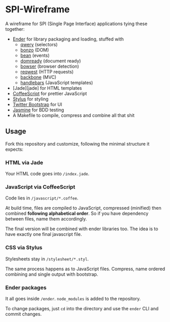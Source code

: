 # SPI-Wireframe

A wireframe for SPI (Single Page Interface) applications tying these together:

* [Ender][ender] for library packaging and loading, stuffed with
  * [qwery][qwery] (selectors)
  * [bonzo][bonzo] (DOM)
  * [bean][bean] (events)
  * [domready][domready] (document ready)
  * [bowser][bowser] (browser detection)
  * [reqwest][reqwest] (HTTP requests)
  * [backbone][backbone] (MVC)
  * [handlebars][handlebars] (JavaScript templates)
* [Jade][jade] for HTML templates
* [CoffeeScript][coffee] for prettier JavaScript
* [Stylus][stylus] for styling
* [Twitter Bootstrap][bootstrap] for UI
* [Jasmine][jasmine] for BDD testing
* A Makefile to compile, compress and combine all that shit

[ender]: http://ender.no.de
[qwery]: https://github.com/ded/qwery
[bonzo]: https://github.com/ded/bonzo
[bean]: https://github.com/fat/bean
[domready]: https://github.com/ded/domready
[bowser]: https://github.com/ded/bowser
[reqwest]: https://github.com/ded/reqwest
[backbone]: http://documentcloud.github.com/backbone
[coffee]: http://coffeescript.org
[stylus]: http://learnboost.github.com/stylus
[bootstrap]: http://twitter.github.com/bootstrap
[jasmine]: http://pivotal.github.com/jasmine
[handlebars]: http://handlebarsjs.com

## Usage

Fork this repository and customize, following the minimal structure it expects:

### HTML via Jade

Your HTML code goes into `/index.jade`.



[readymade]: http://poulejapon.github.com/readymade

### JavaScript via CoffeeScript

Code lies in `/javascript/*.coffee`.

At build time, files are compiled to JavaScript, compressed (minified) then
combined **following alphabetical order**. So if you have dependency between
files, name them accordingly.

The final version will be combined with ender libraries too. The idea is to
have exactly one final javascript file.

### CSS via Stylus

Stylesheets stay in `/stylesheet/*.styl`.

The same process happens as to JavaScript files. Compress, name ordered
combining and single output with bootstrap.

### Ender packages

It all goes inside `/ender`. `node_modules` is added to the repository.

To change packages, just `cd` into the directory and use the `ender` CLI and
commit changes.
